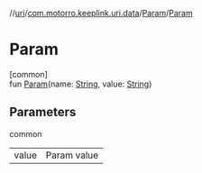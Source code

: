 //[uri](../../../index.md)/[com.motorro.keeplink.uri.data](../index.md)/[Param](index.md)/[Param](-param.md)

# Param

[common]\
fun [Param](-param.md)(name: [String](https://kotlinlang.org/api/latest/jvm/stdlib/kotlin/-string/index.html), value: [String](https://kotlinlang.org/api/latest/jvm/stdlib/kotlin/-string/index.html))

## Parameters

common

| | |
|---|---|
| value | Param value |
